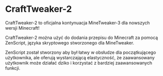 # CraftTweaker-2

CraftTweaker-2 to oficjalna kontynuacja MineTweaker-3 dla nowszych wersji Minecraft!

CraftTweaker-2 można użyć do dodania przepisu do Minecraft za pomocą ZenScript, języka skryptowego stworzonego dla MineTweaker.

ZenScript został stworzony aby był łatwy w obsłudze dla początkującego użytkownika, ale oferują wystarczającą elastyczność, że zaawansowany użytkownik może działać dziko i korzystać z bardziej zaawansowanych funkcji.